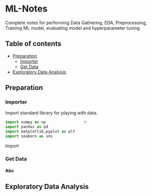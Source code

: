 # ML-Notes
Complete notes for performing Data Gathering, EDA, Preprocessing, Training ML model, evaluating model and hyperparameter tuning.
## Table of contents
- [Preparation](#Preparation)
	- [Importer](#Importer)
	- [Get Data](#Get-Data)
- [Exploratory Data Analysis](#Exploratory-Data-Analysis)


## Preparation
### Importer
Import standard library for playing with data.
```python
import numpy as np                 # 
import pandas as pd
import matplotlib.pyplot as plt
import seaborn as sns
```
Import 
### Get Data
#### Abc
## Exploratory Data Analysis

<!--stackedit_data:
eyJoaXN0b3J5IjpbLTE4NDAzMzY5NywxNjA4ODYzODY5LDEzNj
U2NDE1NjksMTMwOTYzNjAxMSwtMjA4OTAxMDQ3MiwxMjc4MDY0
NjE4XX0=
-->